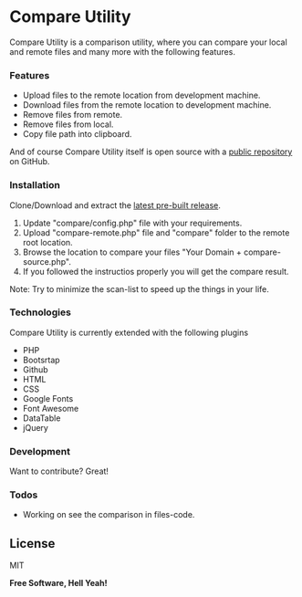 # Compare Utility
Compare Utility is a comparison utility, where you can compare your local and remote files and many more with the following features.

### Features
  - Upload files to the remote location from development machine.
  - Download files from the remote location to development machine.
  - Remove files from remote.
  - Remove files from local.
  - Copy file path into clipboard.

And of course Compare Utility itself is open source with a [public repository][dill]
 on GitHub.

### Installation

Clone/Download and extract the [latest pre-built release](https://github.com/zarpio/compare/releases).

1. Update "compare/config.php" file with your requirements.
2. Upload "compare-remote.php" file and "compare" folder to the remote root location.
3. Browse the location to compare your files "Your Domain + compare-source.php".
4. If you followed the instructios properly you will get the compare result.

Note: Try to minimize the scan-list to speed up the things in your life.

### Technologies
Compare Utility is currently extended with the following plugins
* PHP
* Bootsrtap
* Github
* HTML
* CSS
* Google Fonts
* Font Awesome
* DataTable
* jQuery

### Development
Want to contribute? Great!

### Todos
 - Working on see the comparison in files-code.


License
----

MIT


**Free Software, Hell Yeah!**

[dill]: <https://github.com/zarpio/compare>
[git-repo-url]: <https://github.com/joemccann/dillinger.git>
